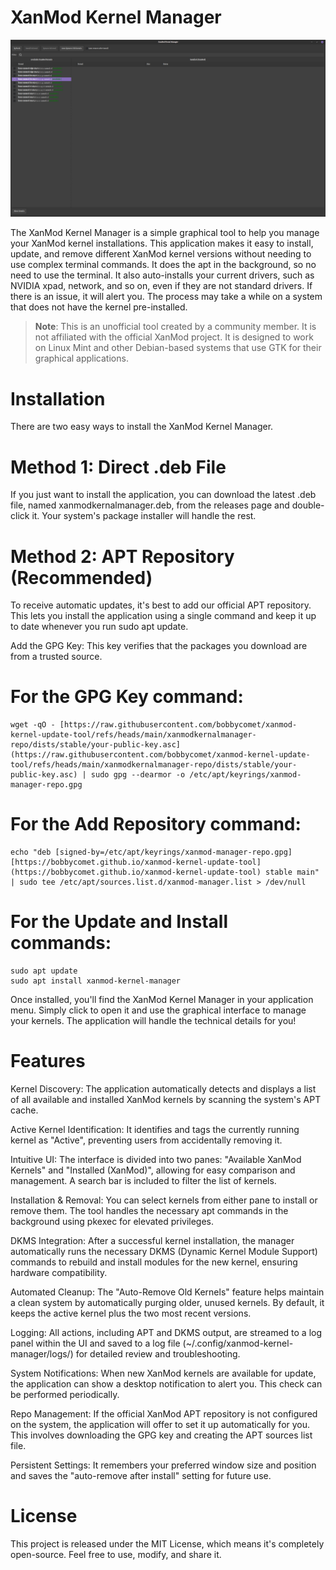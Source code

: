 # **XanMod Kernel Manager**

![Update tool example ](xanmodkm.png)


The XanMod Kernel Manager is a simple graphical tool to help you manage your XanMod kernel installations. This application makes it easy to install, update, and remove different XanMod kernel versions without needing to use complex terminal commands. It does the apt in the background, so no need to use the terminal. It also auto-installs your current drivers, such as NVIDIA xpad, network, and so on, even if they are not standard drivers. If there is an issue, it will alert you. The process may take a while on a system that does not have the kernel pre-installed.

> **Note**: This is an unofficial tool created by a community member. It is not affiliated with the official XanMod project. It is designed to work on Linux Mint and other Debian-based systems that use GTK for their graphical applications.

# **Installation**

There are two easy ways to install the XanMod Kernel Manager.

# **Method 1: Direct .deb File**

If you just want to install the application, you can download the latest .deb file, named xanmodkernalmanager.deb, from the releases page and double-click it. Your system's package installer will handle the rest.

# **Method 2: APT Repository (Recommended)**

To receive automatic updates, it's best to add our official APT repository. This lets you install the application using a single command and keep it up to date whenever you run sudo apt update.

Add the GPG Key: This key verifies that the packages you download are from a trusted source.

#  **For the GPG Key command:**
    
``` 
wget -qO - [https://raw.githubusercontent.com/bobbycomet/xanmod-kernel-update-tool/refs/heads/main/xanmodkernalmanager-repo/dists/stable/your-public-key.asc](https://raw.githubusercontent.com/bobbycomet/xanmod-kernel-update-tool/refs/heads/main/xanmodkernalmanager-repo/dists/stable/your-public-key.asc) | sudo gpg --dearmor -o /etc/apt/keyrings/xanmod-manager-repo.gpg
```

# **For the Add Repository command:**
  
```
echo "deb [signed-by=/etc/apt/keyrings/xanmod-manager-repo.gpg] [https://bobbycomet.github.io/xanmod-kernel-update-tool](https://bobbycomet.github.io/xanmod-kernel-update-tool) stable main" | sudo tee /etc/apt/sources.list.d/xanmod-manager.list > /dev/null
```

# **For the Update and Install commands:**
   
```
sudo apt update
sudo apt install xanmod-kernel-manager
```
        

Once installed, you'll find the XanMod Kernel Manager in your application menu. Simply click to open it and use the graphical interface to manage your kernels. The application will handle the technical details for you!

# **Features**

Kernel Discovery: The application automatically detects and displays a list of all available and installed XanMod kernels by scanning the system's APT cache.

Active Kernel Identification: It identifies and tags the currently running kernel as "Active", preventing users from accidentally removing it.

Intuitive UI: The interface is divided into two panes: "Available XanMod Kernels" and "Installed (XanMod)", allowing for easy comparison and management. A search bar is included to filter the list of kernels.

Installation & Removal: You can select kernels from either pane to install or remove them. The tool handles the necessary apt commands in the background using pkexec for elevated privileges.

DKMS Integration: After a successful kernel installation, the manager automatically runs the necessary DKMS (Dynamic Kernel Module Support) commands to rebuild and install modules for the new kernel, ensuring hardware compatibility.

Automated Cleanup: The "Auto-Remove Old Kernels" feature helps maintain a clean system by automatically purging older, unused kernels. By default, it keeps the active kernel plus the two most recent versions.

Logging: All actions, including APT and DKMS output, are streamed to a log panel within the UI and saved to a log file (~/.config/xanmod-kernel-manager/logs/) for detailed review and troubleshooting.

System Notifications: When new XanMod kernels are available for update, the application can show a desktop notification to alert you. This check can be performed periodically.

Repo Management: If the official XanMod APT repository is not configured on the system, the application will offer to set it up automatically for you. This involves downloading the GPG key and creating the APT sources list file.

Persistent Settings: It remembers your preferred window size and position and saves the "auto-remove after install" setting for future use.



# **License**

This project is released under the MIT License, which means it's completely open-source. Feel free to use, modify, and share it.
